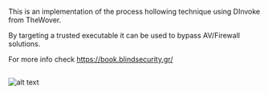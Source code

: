 This is an implementation of the process hollowing technique using DInvoke from TheWover.

By targeting a trusted executable it can be used to bypass AV/Firewall solutions.

For more info check https://book.blindsecurity.gr/


## 
![alt text](https://github.com/k4z01/DInvoke-ProcessHollowing/blob/main/PoC.gif?raw=true)
